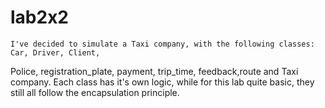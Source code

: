 # lab2x2
	I've decided to simulate a Taxi company, with the following classes: Car, Driver, Client,
 Police, registration_plate, payment, trip_time, feedback,route and Taxi company.
Each class has it's own logic, while for this lab quite basic, they still all follow the encapsulation principle.
